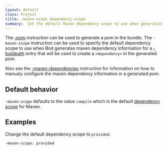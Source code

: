 ```yaml
---
layout: default
class: Project
title: -maven-scope dependency-scope
summary:  Set the default Maven dependency scope to use when generating dependency information in the generated pom
---
```


The [-pom] instruction can be used to generate a pom in the bundle.  The `-maven-scope` instruction can be used to specify the default dependency scope to use when Bnd generates maven dependency information for a [-buildpath] entry that will be used to create a `<dependency>` in the generated pom.

Also see the [-maven-dependencies] instruction for information on how to manualy configure the maven dependency information in a generated pom.

## Default behavior

`-maven-scope` defaults to the value `compile` which is the default [dependency scope] for Maven.

## Examples

Change the default dependency scope to `provided`.

    -maven-scope: provided

[-pom]: pom.html
[-buildpath]: buildpath.html
[-maven-dependencies]: maven-dependencies.html
[dependency scope]: https://maven.apache.org/guides/introduction/introduction-to-dependency-mechanism.html#Dependency_Scope
